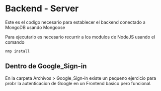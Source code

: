 # Backend - Server

Este es el codigo necesario para establecer el backend conectado a MongoDB usando Mongoose

Para ejecutarlo es necesario recurrir a los modulos de NodeJS usando el comando 

```
nmp install
```

## Dentro de Google_Sign-in
En la carpeta Archivos > Google_Sign-in existe un pequeno ejercicio para probr la autenticacion de Google en un Frontend basico pero funcional.

